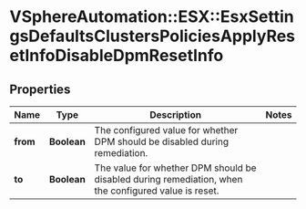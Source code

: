 # VSphereAutomation::ESX::EsxSettingsDefaultsClustersPoliciesApplyResetInfoDisableDpmResetInfo

## Properties
Name | Type | Description | Notes
------------ | ------------- | ------------- | -------------
**from** | **Boolean** | The configured value for whether DPM should be disabled during remediation. | 
**to** | **Boolean** | The value for whether DPM should be disabled during remediation, when the configured value is reset. | 


